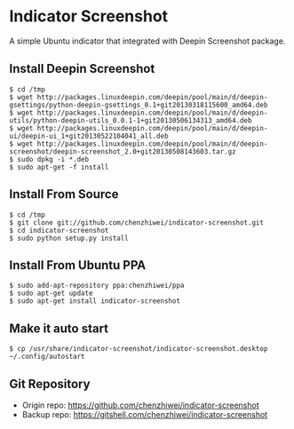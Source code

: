 # Indicator Screenshot

A simple Ubuntu indicator that integrated with Deepin Screenshot package.

## Install Deepin Screenshot

```
$ cd /tmp
$ wget http://packages.linuxdeepin.com/deepin/pool/main/d/deepin-gsettings/python-deepin-gsettings_0.1+git20130318115600_amd64.deb
$ wget http://packages.linuxdeepin.com/deepin/pool/main/d/deepin-utils/python-deepin-utils_0.0.1-1+git20130506134313_amd64.deb
$ wget http://packages.linuxdeepin.com/deepin/pool/main/d/deepin-ui/deepin-ui_1+git20130522104041_all.deb
$ wget http://packages.linuxdeepin.com/deepin/pool/main/d/deepin-screenshot/deepin-screenshot_2.0+git20130508143603.tar.gz
$ sudo dpkg -i *.deb
$ sudo apt-get -f install
```

## Install From Source

```
$ cd /tmp
$ git clone git://github.com/chenzhiwei/indicator-screenshot.git
$ cd indicator-screenshot
$ sudo python setup.py install
```

## Install From Ubuntu PPA

```
$ sudo add-apt-repository ppa:chenzhiwei/ppa
$ sudo apt-get update
$ sudo apt-get install indicator-screenshot
```

## Make it auto start

```
$ cp /usr/share/indicator-screenshot/indicator-screenshot.desktop ~/.config/autostart
```

## Git Repository

* Origin repo: <https://github.com/chenzhiwei/indicator-screenshot>
* Backup repo: <https://gitshell.com/chenzhiwei/indicator-screenshot>
